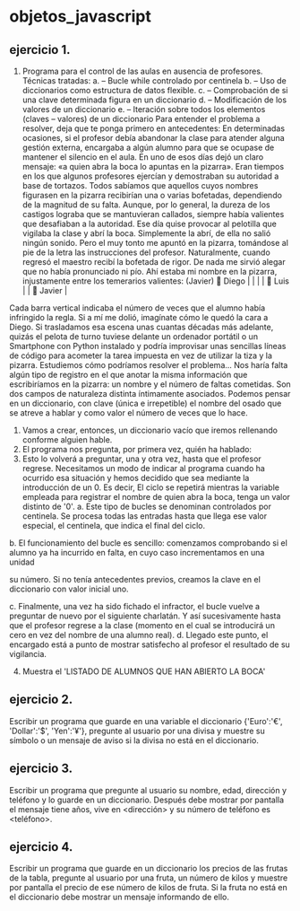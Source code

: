 # objetos_javascript

## ejercicio 1.
1. Programa para el control de las aulas en ausencia de profesores.
Técnicas tratadas:
a. – Bucle while controlado por centinela
b. – Uso de diccionarios como estructura de datos flexible.
c. – Comprobación de si una clave determinada figura en un diccionario
d. – Modificación de los valores de un diccionario
e. – Iteración sobre todos los elementos (claves – valores) de un diccionario
Para entender el problema a resolver, deja que te ponga primero en antecedentes:
En determinadas ocasiones, si el profesor debía abandonar la clase para atender alguna
gestión externa, encargaba a algún alumno para que se ocupase de mantener el silencio
en el aula. En uno de esos días dejó un claro mensaje: «a quien abra la boca lo apuntas
en la pizarra».
Eran tiempos en los que algunos profesores ejercían y demostraban su autoridad a base
de tortazos. Todos sabíamos que aquellos cuyos nombres figurasen en la pizarra
recibirían una o varias bofetadas, dependiendo de la magnitud de su falta.
Aunque, por lo general, la dureza de los castigos lograba que se mantuvieran callados,
siempre había valientes que desafiaban a la autoridad.
Ese día quise provocar al pelotilla que vigilaba la clase y abrí la boca. Simplemente la
abrí, de ella no salió ningún sonido. Pero el muy tonto me apuntó en la pizarra,
tomándose al pie de la letra las instrucciones del profesor.
Naturalmente, cuando regresó el maestro recibí la bofetada de rigor. De nada me sirvió
alegar que no había pronunciado ni pío.
Ahí estaba mi nombre en la pizarra, injustamente entre los temerarios valientes: (Javier)
 Diego | | | |
 Luis | |
 Javier |

Cada barra vertical indicaba el número de veces que el alumno había infringido la regla.
Si a mí me dolió, imagínate cómo le quedó la cara a Diego.
Si trasladamos esa escena unas cuantas décadas más adelante, quizás el pelota de turno
tuviese delante un ordenador portátil o un Smartphone con Python instalado y podría
improvisar unas sencillas líneas de código para acometer la tarea impuesta en vez de
utilizar la tiza y la pizarra.
Estudiemos cómo podríamos resolver el problema...
Nos haría falta algún tipo de registro en el que anotar la misma información que
escribiríamos en la pizarra: un nombre y el número de faltas cometidas.
Son dos campos de naturaleza distinta íntimamente asociados. Podemos pensar en un
diccionario, con clave (única e irrepetible) el nombre del osado que se atreve a hablar y
como valor el número de veces que lo hace.
1) Vamos a crear, entonces, un diccionario vacío que iremos rellenando conforme
alguien hable.
2) El programa nos pregunta, por primera vez, quién ha hablado:
3) Esto lo volverá a preguntar, una y otra vez, hasta que el profesor regrese.
Necesitamos un modo de indicar al programa cuando ha ocurrido esa situación y
hemos decidido que sea mediante la introducción de un 0. Es decir, El ciclo se
repetirá mientras la variable empleada para registrar el nombre de quien abra la
boca, tenga un valor distinto de '0'.
a. Este tipo de bucles se denominan controlados por centinela. Se procesa
todas las entradas hasta que llega ese valor especial, el centinela, que indica
el final del ciclo.

b. El funcionamiento del bucle es sencillo: comenzamos comprobando si el
alumno ya ha incurrido en falta, en cuyo caso incrementamos en una unidad

su número. Si no tenía antecedentes previos, creamos la clave en el
diccionario con valor inicial uno.

c. Finalmente, una vez ha sido fichado el infractor, el bucle vuelve a preguntar
de nuevo por el siguiente charlatán. Y así sucesivamente hasta que el
profesor regrese a la clase (momento en el cual se introducirá un cero en vez
del nombre de una alumno real).
d. Llegado este punto, el encargado está a punto de mostrar satisfecho al
profesor el resultado de su vigilancia.

4) Muestra el 'LISTADO DE ALUMNOS QUE HAN ABIERTO LA BOCA'

## ejercicio 2.

Escribir un programa que guarde en una variable el diccionario {'Euro':'€', 'Dollar':'$',
'Yen':'¥'}, pregunte al usuario por una divisa y muestre su símbolo o un mensaje de aviso
si la divisa no está en el diccionario.

## ejercicio 3.

Escribir un programa que pregunte al usuario su nombre, edad, dirección y teléfono y
lo guarde en un diccionario. Después debe mostrar por pantalla el mensaje <nombre>
tiene <edad> años, vive en <dirección> y su número de teléfono es <teléfono>.

## ejercicio 4.

Escribir un programa que guarde en un diccionario los precios de las frutas de la tabla,
pregunte al usuario por una fruta, un número de kilos y muestre por pantalla el precio
de ese número de kilos de fruta. Si la fruta no está en el diccionario debe mostrar un
mensaje informando de ello.